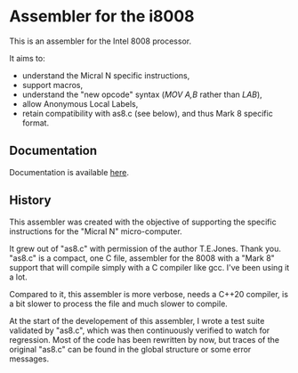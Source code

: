 # Assembler for the i8008

This is an assembler for the Intel 8008 processor.

It aims to:

  * understand the Micral N specific instructions,
  * support macros,
  * understand the "new opcode" syntax (*MOV A,B* rather than *LAB*),
  * allow Anonymous Local Labels, 
  * retain compatibility with as8.c (see below), and thus Mark 8 specific format.

## Documentation

Documentation is available [here](doc/README.md).

## History

This assembler was created with the objective of supporting the specific instructions for the "Micral N" micro-computer.

It grew out of "as8.c" with permission of the author T.E.Jones. Thank you. "as8.c" is a compact, one C file, assembler
for the 8008 with a "Mark 8" support that will compile simply with a C compiler like gcc. I've been using it a lot.

Compared to it, this assembler is more verbose, needs a C++20 compiler, is a bit slower to process the file and much
slower to compile.

At the start of the developement of this assembler, I wrote a test suite validated by "as8.c", which was
then continuously verified to watch for regression. Most of the code has been rewritten by now, but traces of
the original "as8.c" can be found in the global structure or some error messages.
